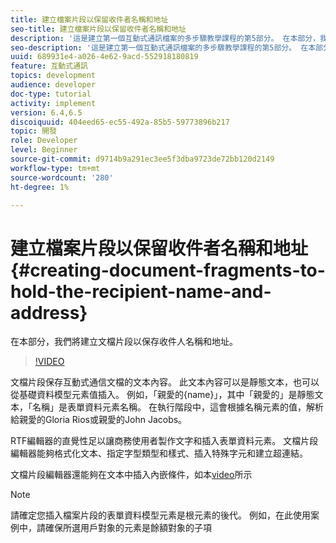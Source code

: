 ```yaml
---
title: 建立檔案片段以保留收件者名稱和地址
seo-title: 建立檔案片段以保留收件者名稱和地址
description: '這是建立第一個互動式通訊檔案的多步驟教學課程的第5部分。 在本部分，我們將建立文檔片段以保存收件人名稱和地址。 '
seo-description: '這是建立第一個互動式通訊檔案的多步驟教學課程的第5部分。 在本部分，我們將建立文檔片段以保存收件人名稱和地址。 '
uuid: 689931e4-a026-4e62-9acd-552918180819
feature: 互動式通訊
topics: development
audience: developer
doc-type: tutorial
activity: implement
version: 6.4,6.5
discoiquuid: 404eed65-ec55-492a-85b5-59773896b217
topic: 開發
role: Developer
level: Beginner
source-git-commit: d9714b9a291ec3ee5f3dba9723de72bb120d2149
workflow-type: tm+mt
source-wordcount: '280'
ht-degree: 1%

---
```



# 建立檔案片段以保留收件者名稱和地址 {#creating-document-fragments-to-hold-the-recipient-name-and-address}

在本部分，我們將建立文檔片段以保存收件人名稱和地址。

>[!VIDEO](https://video.tv.adobe.com/v/22350/?quality=9&learn=on)

文檔片段保存互動式通信文檔的文本內容。 此文本內容可以是靜態文本，也可以從基礎資料模型元素值插入。 例如，「親愛的{name}」，其中「親愛的」是靜態文本，「名稱」是表單資料元素名稱。 在執行階段中，這會根據名稱元素的值，解析給親愛的Gloria Rios或親愛的John Jacobs。

RTF編輯器的直覺性足以讓商務使用者製作文字和插入表單資料元素。 文檔片段編輯器能夠格式化文本、指定字型類型和樣式、插入特殊字元和建立超連結。

文檔片段編輯器還能夠在文本中插入內嵌條件，如本[video](https://helpx.adobe.com/experience-manager/kt/forms/using/editing-improvements-correspondence-mgmt-feature-video-use.html)所示

>[!NOTE]
>
>請確定您插入檔案片段的表單資料模型元素是根元素的後代。 例如，在此使用案例中，請確保所選用戶對象的元素是餘額對象的子項

